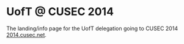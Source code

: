 UofT @ CUSEC 2014
==============

The landing/info page for the UofT delegation going to CUSEC 2014 [2014.cusec.net](2014.cusec.net).
